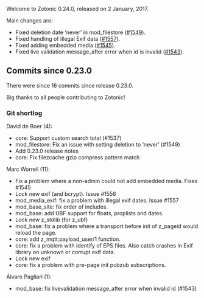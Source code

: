 Welcome to Zotonic 0.24.0, released on 2 January, 2017.

Main changes are:

*   Fixed deletion date ‘never’ in mod\_filestore ([#1549](https://github.com/zotonic/zotonic/issues/1549)).
*   Fixed handling of illegal Exif data ([#1557](https://github.com/zotonic/zotonic/issues/1557)).
*   Fixed adding embedded media ([#1545](https://github.com/zotonic/zotonic/issues/1545)).
*   Fixed live validation message\_after error when id is invalid ([#1543](https://github.com/zotonic/zotonic/issues/1543)).



Commits since 0.23.0
--------------------

There were since 16 commits since release 0.23.0.

Big thanks to all people contributing to Zotonic!



### Git shortlog

David de Boer (4):

*   core: Support custom search total (#1537)
*   mod\_filestore: Fix an issue with setting deletion to ‘never’ (#1549)
*   Add 0.23.0 release notes
*   core: Fix filezcache gzip compress pattern match

Marc Worrell (11):

*   Fix a problem where a non-admin could not add embedded media. Fixes #1545
*   Lock new exif (and bcrypt). Issue #1556
*   mod\_media\_exif: fix a problem with illegal exif dates. Issue #1557
*   mod\_base\_site: fix order of includes.
*   mod\_base: add UBF support for floats, proplists and dates.
*   Lock new z\_stdlib (for z\_ubf)
*   mod\_base: fix a problem where a transport before init of z\_pageid would reload the page.
*   core: add z\_mqtt:payload\_user/1 function.
*   core: fix a problem with identify of EPS files. Also catch crashes in Exif library on unknown or corrupt exif data.
*   Lock new exif
*   core: fix a problem with pre-page init pubzub subscriptions.

Álvaro Pagliari (1):

*   mod\_base: fix livevalidation message\_after error when invalid id (#1543)